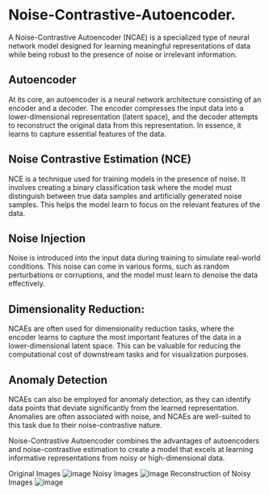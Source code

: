# Noise-Contrastive-Autoencoder.
A Noise-Contrastive Autoencoder (NCAE) is a specialized type of neural network model designed for learning meaningful representations of data while being robust to the presence of noise or irrelevant information. 
## Autoencoder
At its core, an autoencoder is a neural network architecture consisting of an encoder and a decoder. The encoder compresses the input data into a lower-dimensional representation (latent space), and the decoder attempts to reconstruct the original data from this representation. In essence, it learns to capture essential features of the data.
## Noise Contrastive Estimation (NCE)
NCE is a technique used for training models in the presence of noise. It involves creating a binary classification task where the model must distinguish between true data samples and artificially generated noise samples. This helps the model learn to focus on the relevant features of the data.
## Noise Injection
Noise is introduced into the input data during training to simulate real-world conditions. This noise can come in various forms, such as random perturbations or corruptions, and the model must learn to denoise the data effectively.
## Dimensionality Reduction:
NCAEs are often used for dimensionality reduction tasks, where the encoder learns to capture the most important features of the data in a lower-dimensional latent space. This can be valuable for reducing the computational cost of downstream tasks and for visualization purposes.
## Anomaly Detection
NCAEs can also be employed for anomaly detection, as they can identify data points that deviate significantly from the learned representation. Anomalies are often associated with noise, and NCAEs are well-suited to this task due to their noise-contrastive nature.

Noise-Contrastive Autoencoder combines the advantages of autoencoders and noise-contrastive estimation to create a model that excels at learning informative representations from noisy or high-dimensional data.

Original Images
![image](https://github.com/dasjaydeep2001/Noise-Contrastive-Autoencoder./assets/110038972/6fabc37e-f185-433f-b31f-b313379bbe96)
Noisy Images
![image](https://github.com/dasjaydeep2001/Noise-Contrastive-Autoencoder./assets/110038972/7c53fbe9-7185-4a31-8231-035863a22302)
Reconstruction of Noisy Images
![image](https://github.com/dasjaydeep2001/Noise-Contrastive-Autoencoder./assets/110038972/33dd03a6-341e-49e3-b171-e368b0a1953e)
